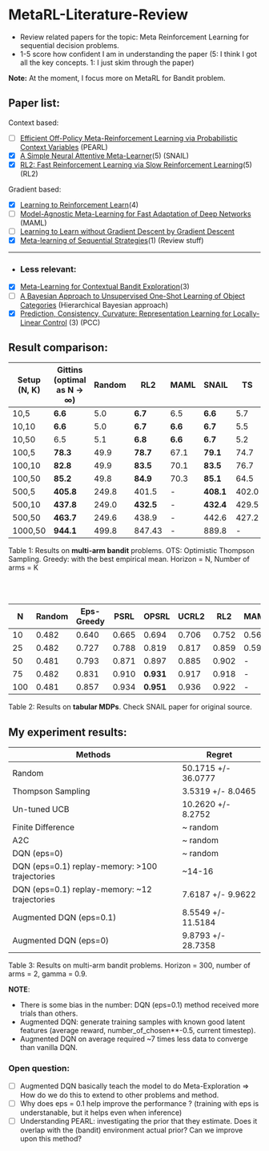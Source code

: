 # MetaRL-Literature-Review
- Review related papers for the topic: Meta Reinforcement Learning for sequential decision problems.
- 1-5 score how confident I am in understanding the paper (5: I think I got all the key concepts. 1: I just skim through the paper)

**Note:** At the moment, I focus more on MetaRL for Bandit problem.


## Paper list:

Context based:
- [ ] [Efficient Off-Policy Meta-Reinforcement Learning via Probabilistic Context Variables](https://arxiv.org/pdf/1903.08254.pdf) (PEARL)
- [x] [A Simple Neural Attentive Meta-Learner](https://arxiv.org/pdf/1707.03141.pdf)(5) (SNAIL)
- [x] [RL2: Fast Reinforcement Learning via Slow Reinforcement Learning](https://arxiv.org/pdf/1611.02779.pdf)(5) (RL2)

Gradient based:
- [x] [Learning to Reinforcement Learn](http://www.gatsby.ucl.ac.uk/~ucgtcbl/papers/WangEtAl2016.pdf)(4)
- [ ] [Model-Agnostic Meta-Learning for Fast Adaptation of Deep Networks](https://arxiv.org/pdf/1703.03400.pdf) (MAML)
- [ ] [Learning to Learn without Gradient Descent by Gradient Descent](http://proceedings.mlr.press/v70/chen17e/chen17e.pdf)
- [x] [Meta-learning of Sequential Strategies](https://arxiv.org/pdf/1905.03030.pdf)(1) (Review stuff)

---

- ### Less relevant:
- [x] [Meta-Learning for Contextual Bandit Exploration](https://arxiv.org/pdf/1901.08159.pdf)(3)
- [ ] [A Bayesian Approach to Unsupervised One-Shot Learning of Object Categories](http://vision.stanford.edu/documents/Fei-Fei_ICCV03.pdf) (Hierarchical Bayesian approach)
- [x] [Prediction, Consistency, Curvature: Representation Learning for Locally-Linear Control](https://arxiv.org/pdf/1909.01506.pdf) (3) (PCC)

## Result comparison:

| Setup (N, K) | Gittins (optimal as N → ∞) | Random | RL2        | MAML     | SNAIL     | TS    | OTS   | Tuned-UCB | Eps-Greedy | Greedy |
|--------------|----------------------------|--------|------------|----------|-----------|-------|-------|-----------|------------|--------|
| 10,5         | **6.6**                    | 5.0    | **6.7**    | 6.5      | **6.6**   | 5.7   | 6.5   | 6.7       | 6.6        | 6.6    |
| 10,10        | **6.6**                    | 5.0    | **6.7**    | **6.6**  | **6.7**   | 5.5   | 6.2   | 6.7       | 6.6        | 6.6    |
| 10,50        | 6.5                        | 5.1    | **6.8**    | **6.6**  | **6.7**   | 5.2   | 5.5   | 6.6       | 6.5        | 6.5    |
| 100,5        | **78.3**                   | 49.9   | **78.7**   | 67.1     | **79.1**  | 74.7  | 77.9  | 78.0      | 75.4       | 74.8   |
| 100,10       | **82.8**                   | 49.9   | **83.5**   | 70.1     | **83.5**  | 76.7  | 81.4  | 82.4      | 77.4       | 77.1   |
| 100,50       | **85.2**                   | 49.8   | **84.9**   | 70.3     | **85.1**  | 64.5  | 67.7  | 84.3      | 78.3       | 78.0   |
| 500,5        | **405.8**                  | 249.8  |   401.5    | -        | **408.1** | 402.0 | 406.7 | 405.8     | 388.2      | 380.6  |
| 500,10       | **437.8**                  | 249.0  | **432.5**  | -        | **432.4** | 429.5 | 438.9 | 437.1     | 408.0      | 395.0  |
| 500,50       | **463.7**                  | 249.6  |   438.9    | -        | 442.6     | 427.2 | 437.6 | 457.6     | 413.6      | 402.8  |
| 1000,50      | **944.1**                  | 499.8  |   847.43   | -        | 889.8     | -     | -     | -         | -          | -      |

Table 1:  Results on **multi-arm bandit** problems. OTS: Optimistic Thompson Sampling. Greedy: with the best empirical mean. Horizon = N, Number of arms = K

<br>
<br>

| N   | Random | Eps-Greedy | PSRL  | OPSRL     | UCRL2 | RL2   | MAML  | SNAIL |
|-----|--------|------------|-------|-----------|-------|-------|-------|-------|
| 10  | 0.482  | 0.640      | 0.665 | 0.694     | 0.706 | 0.752 | 0.563 | **0.766** |
| 25  | 0.482  | 0.727      | 0.788 | 0.819     | 0.817 | 0.859 | 0.591 | **0.862** |
| 50  | 0.481  | 0.793      | 0.871 | 0.897     | 0.885 | 0.902 | -     | **0.908** |
| 75  | 0.482  | 0.831      | 0.910 | **0.931** | 0.917 | 0.918 | -     | **0.930** |
| 100 | 0.481  | 0.857      | 0.934 | **0.951** | 0.936 | 0.922 | -     | 0.941 |

Table 2:  Results on **tabular MDPs**. Check SNAIL paper for original source.

## My experiment results:

| Methods                                   | Regret              |
|-------------------------------------------|---------------------|
| Random                                    | 50.1715 +/- 36.0777 |
| Thompson Sampling                         | 3.5319 +/- 8.0465   |
| Un-tuned UCB                              | 10.2620 +/- 8.2752  |
| Finite Difference                         | ~ random            |
| A2C                                       | ~ random            |
| DQN (eps=0)                               | ~ random            |
| DQN (eps=0.1) replay-memory: >100 trajectories | ~14-16              |
| DQN (eps=0.1) replay-memory: ~12 trajectories | 7.6187 +/- 9.9622   |
| Augmented DQN (eps=0.1)                   | 8.5549 +/- 11.5184  |
| Augmented DQN (eps=0)                     | 9.8793 +/- 28.7358  |

Table 3: Results on multi-arm bandit problems. Horizon = 300, number of arms = 2, gamma = 0.9.

**NOTE**: 
- There is some bias in the number: DQN (eps=0.1) method received more trials than others.
- Augmented DQN: generate training samples with known good latent features (average reward, number_of_chosen**-0.5, current timestep).
- Augmented DQN on average required ~7 times less data to converge than vanilla DQN.

### Open question:
- [ ] Augmented DQN basically teach the model to do Meta-Exploration => How do we do this to extend to other problems and method.
- [ ] Why does eps = 0.1 help improve the performance ? (training with eps is understanable, but it helps even when inference)
- [ ] Understanding PEARL: investigating the prior that they estimate. Does it overlap with the (bandit) environment actual prior? Can we improve upon this method?
